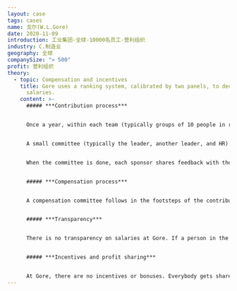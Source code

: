 ```yaml
---
layout: case
tags: cases
name: 戈尔(W.L.Gore)
date: 2020-11-09
introduction: 工业集团-全球-10000名员工-营利组织
industry: C.制造业
geography: 全球
companySize: "> 500"
profit: 营利组织
theory:
  - topic: Compensation and incentives
    title: Gore uses a ranking system, calibrated by two panels, to decide on
      salaries.
    content: >-
      ##### ***Contribution process***


      Once a year, within each team (typically groups of 10 people in roughly the same function), everyone ranks the others from 1 to 9 (contrary to Holacracy, you don’t rank yourself in the list) based on their past and expected future contribution. The process has been automated, and on the forms, people can add a comment next to every person, and additionally assess if they are a “high culture fit" or "low culture fit”.


      A small committee (typically the leader, another leader, and HR) reviews the aggregate results in great detail, and in their discussion they can change the order. Say John ends up number 2 on the aggregate list, but that feels too high, and the committee member suspect that it's really a loyalty vote. They can decide to move John down to number 4.


      When the committee is done, each sponsor shares feedback with their person. Never the exact place in the rank. But “at the top”, “middle” and “bottom”. (If one person is at the bottom for a while, discussion will happen: other role that fits better? Need for training? Or exit the company?)


      ##### ***Compensation process***


      A compensation committee follows in the footsteps of the contribution committee. It will plot the salary curve of the 10 people that were ranked and see if the salaries are in line with the contribution. If needed, the committee will make the appropriate changes.


      ##### ***Transparency***


      There is no transparency on salaries at Gore. If a person in the committee is being discussed, he or she will not see the data that pertains to him or her.


      ##### ***Incentives and profit sharing***


      At Gore, there are no incentives or bonuses. Everybody gets shares in the company as part of profit sharing. For example, someone making £50K in salary in the UK could make an additional £5K in shares. The profit sharing is proportional to the base salary (it is calculated based on this year's salary and the salary over the last 3 years in some formula). So if your unit loses lots of money or makes lots of it, it doesn’t change profit sharing, to reinforce the “all in the same boat” mantra. ^[<http://www.managementexchange.com/story/innovation-democracy-wl-gores-original-management-model> and personal interview Frederic Laloux with Gore leader, April 2015]
---
```

